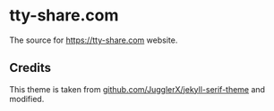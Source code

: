 # tty-share.com

The source for https://tty-share.com website.

## Credits

This theme is taken from [github.com/JugglerX/jekyll-serif-theme](https://github.com/JugglerX/jekyll-serif-theme) and modified.
